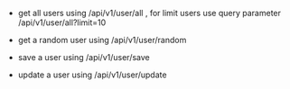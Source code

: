 * get all users using /api/v1/user/all , for limit users use query parameter /api/v1/user/all?limit=10

* get a random user using /api/v1/user/random

* save a user using /api/v1/user/save

* update a user using /api/v1/user/update
